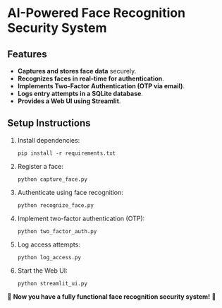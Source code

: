 # AI-Powered Face Recognition Security System

## Features
- **Captures and stores face data** securely.
- **Recognizes faces in real-time for authentication**.
- **Implements Two-Factor Authentication (OTP via email)**.
- **Logs entry attempts in a SQLite database**.
- **Provides a Web UI using Streamlit**.

## Setup Instructions
1. Install dependencies:
   ```
   pip install -r requirements.txt
   ```
2. Register a face:
   ```
   python capture_face.py
   ```
3. Authenticate using face recognition:
   ```
   python recognize_face.py
   ```
4. Implement two-factor authentication (OTP):
   ```
   python two_factor_auth.py
   ```
5. Log access attempts:
   ```
   python log_access.py
   ```
6. Start the Web UI:
   ```
   python streamlit_ui.py
   ```

🚀 **Now you have a fully functional face recognition security system!** 🔐
